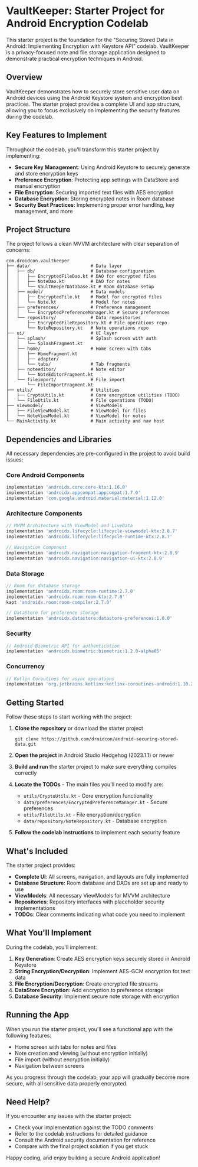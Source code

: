 # VaultKeeper: Starter Project for Android Encryption Codelab

This starter project is the foundation for the "Securing Stored Data in Android: Implementing Encryption with Keystore API" codelab. VaultKeeper is a privacy-focused note and file storage application designed to demonstrate practical encryption techniques in Android.

## Overview

VaultKeeper demonstrates how to securely store sensitive user data on Android devices using the Android Keystore system and encryption best practices. The starter project provides a complete UI and app structure, allowing you to focus exclusively on implementing the security features during the codelab.

## Key Features to Implement

Throughout the codelab, you'll transform this starter project by implementing:

- **Secure Key Management**: Using Android Keystore to securely generate and store encryption keys
- **Preference Encryption**: Protecting app settings with DataStore and manual encryption
- **File Encryption**: Securing imported text files with AES encryption
- **Database Encryption**: Storing encrypted notes in Room database
- **Security Best Practices**: Implementing proper error handling, key management, and more

## Project Structure

The project follows a clean MVVM architecture with clear separation of concerns:

```
com.droidcon.vaultkeeper
├── data/                       # Data layer
│   ├── db/                     # Database configuration
│   │   ├── EncryptedFileDao.kt # DAO for encrypted files
│   │   ├── NoteDao.kt          # DAO for notes
│   │   └── VaultKeeperDatabase.kt # Room database setup
│   ├── model/                  # Data models
│   │   ├── EncryptedFile.kt    # Model for encrypted files
│   │   └── Note.kt             # Model for notes
│   ├── preferences/            # Preference management
│   │   └── EncryptedPreferenceManager.kt # Secure preferences
│   └── repository/             # Data repositories
│       ├── EncryptedFileRepository.kt # File operations repo
│       └── NoteRepository.kt   # Note operations repo
├── ui/                         # UI layer
│   ├── splash/                 # Splash screen with auth
│   │   └── SplashFragment.kt
│   ├── home/                   # Home screen with tabs
│   │   ├── HomeFragment.kt
│   │   ├── adapter/
│   │   └── tabs/               # Tab fragments
│   ├── noteeditor/             # Note editor
│   │   └── NoteEditorFragment.kt
│   └── fileimport/             # File import
│       └── FileImportFragment.kt
├── utils/                      # Utilities
│   ├── CryptoUtils.kt          # Core encryption utilities (TODO)
│   └── FileUtils.kt            # File operations (TODO)
├── viewmodel/                  # ViewModels
│   ├── FileViewModel.kt        # ViewModel for files
│   └── NoteViewModel.kt        # ViewModel for notes
└── MainActivity.kt             # Main activity and nav host
```

## Dependencies and Libraries

All necessary dependencies are pre-configured in the project to avoid build issues:

### Core Android Components
```gradle
implementation 'androidx.core:core-ktx:1.16.0'
implementation 'androidx.appcompat:appcompat:1.7.0'
implementation 'com.google.android.material:material:1.12.0'
```

### Architecture Components
```gradle
// MVVM Architecture with ViewModel and LiveData
implementation 'androidx.lifecycle:lifecycle-viewmodel-ktx:2.8.7'
implementation 'androidx.lifecycle:lifecycle-runtime-ktx:2.8.7'

// Navigation Component
implementation 'androidx.navigation:navigation-fragment-ktx:2.8.9'
implementation 'androidx.navigation:navigation-ui-ktx:2.8.9'
```

### Data Storage
```gradle
// Room for database storage
implementation 'androidx.room:room-runtime:2.7.0'
implementation 'androidx.room:room-ktx:2.7.0'
kapt 'androidx.room:room-compiler:2.7.0'

// DataStore for preference storage
implementation 'androidx.datastore:datastore-preferences:1.0.0'
```

### Security
```gradle
// Android Biometric API for authentication
implementation 'androidx.biometric:biometric:1.2.0-alpha05'
```

### Concurrency
```gradle
// Kotlin Coroutines for async operations
implementation 'org.jetbrains.kotlinx:kotlinx-coroutines-android:1.10.2'
```

## Getting Started

Follow these steps to start working with the project:

1. **Clone the repository** or download the starter project
   ```
   git clone https://github.com/droidcon/android-securing-stored-data.git
   ```

2. **Open the project** in Android Studio Hedgehog (2023.1.1) or newer

3. **Build and run** the starter project to make sure everything compiles correctly
   
4. **Locate the TODOs** - The main files you'll need to modify are:
   - `utils/CryptoUtils.kt` - Core encryption functionality
   - `data/preferences/EncryptedPreferenceManager.kt` - Secure preferences
   - `utils/FileUtils.kt` - File encryption/decryption
   - `data/repository/NoteRepository.kt` - Database encryption

5. **Follow the codelab instructions** to implement each security feature

## What's Included

The starter project provides:

- **Complete UI**: All screens, navigation, and layouts are fully implemented
- **Database Structure**: Room database and DAOs are set up and ready to use
- **ViewModels**: All necessary ViewModels for MVVM architecture
- **Repositories**: Repository interfaces with placeholder security implementations
- **TODOs**: Clear comments indicating what code you need to implement

## What You'll Implement

During the codelab, you'll implement:

1. **Key Generation**: Create AES encryption keys securely stored in Android Keystore
2. **String Encryption/Decryption**: Implement AES-GCM encryption for text data
3. **File Encryption/Decryption**: Create encrypted file streams
4. **DataStore Encryption**: Add encryption to preference storage
5. **Database Security**: Implement secure note storage with encryption

## Running the App

When you run the starter project, you'll see a functional app with the following features:

- Home screen with tabs for notes and files
- Note creation and viewing (without encryption initially)
- File import (without encryption initially)
- Navigation between screens

As you progress through the codelab, your app will gradually become more secure, with all sensitive data properly encrypted.

## Need Help?

If you encounter any issues with the starter project:

- Check your implementation against the TODO comments
- Refer to the codelab instructions for detailed guidance
- Consult the Android security documentation for reference
- Compare with the final project solution if you get stuck

Happy coding, and enjoy building a secure Android application! 